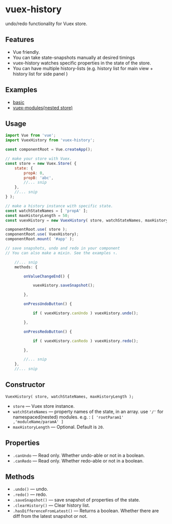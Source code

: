 # vuex-history

undo/redo functionality for Vuex store.

## Features

- Vue friendly.
- You can take state-snapshots manually at desired timings
- vuex-history watches specific properties in the state of the store.
- You can have multiple history-lists (e.g. history list for main view + history list for side panel )


## Examples

- [basic](https://yomotsu.github.io/vuex-history/examples/basic.html)
- [vuex-modules(nested store)](https://yomotsu.github.io/vuex-history/examples/vuex-modules.html)

## Usage

```javascript
import Vue from 'vue';
import VuexHistory from 'vuex-history';

const componentRoot = Vue.createApp();

// make your store with Vuex.
const store = new Vuex.Store( {
	state: {
		propA: 0,
		propB: 'abc',
		//... snip
	},
	//... snip
} );

// make a history instance with specific state.
const watchStateNames = [ 'propA' ];
const maxHistoryLength = 50;
const vuexHistory = new VuexHistory( store, watchStateNames, maxHistoryLength );

componentRoot.use( store );
componentRoot.use( VuexHistory);
componentRoot.mount( '#app' );

// save snapshots, undo and redo in your component
// You can also make a mixin. See the examples ↑.

	//... snip
	methods: {

		onValueChangeEnd() {

			vuexHistory.saveSnapshot();

		},

		onPressUndoButton() {

			if ( vuexHistory.canUndo ) vuexHistory.undo();

		},

		onPressRedoButton() {

			if ( vuexHistory.canRedo ) vuexHistory.redo();

		},

		//... snip
	},
	//... snip
```

## Constructor

```
VuexHistory( store, watchStateNames, maxHistoryLength );
```

- `store` — Vuex store instance.
- `watchStateNames` — property names of the state, in an array. use `'/'` for namespaced(nested) modules.
  e.g. : `[ 'rootParam1' ,'moduleName/paramA' ]`
- `maxHistoryLength` — Optional. Default is `20`.

## Properties

- `.canUndo` — Read only. Whether undo-able or not in a boolean.
- `.canRedo` — Read only. Whether redo-able or not in a boolean.

## Methods

- `.undo()` — undo.
- `.redo()` — redo.
- `.saveSnapshot()` — save snapshot of properties of the state.
- `.clearHistory()` — Clear history list.
- `.hasDifferenceFromLatest()` — Returns a boolean. Whether there are diff from the latest snapshot or not.
